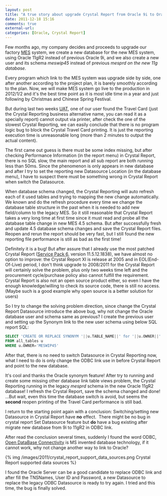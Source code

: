 ```yaml
---
layout: post
title: "A true story about upgrade Crystal Report from Oracle 9i to Oracle 11gR2"
date: 2011-12-18 15:16
comments: true
external-url:
categories: [Oracle, Crystal Report]
---
```

Few months ago, my company decides and proceeds to upgrade our factory <a href="http://en.wikipedia.org/wiki/Manufacturing_execution_system" target="_blank">MES</a> system, we create a new database for the new MES system, using Oracle 11gR2 instead of previous Oracle 9i, and we also create a new user and its schema <em>meswip45</em> instead of previous <em>mesprd on the new 11g database</em>.

Every program which link to the MES system was upgrade side by side, one after another according to the project plan, it is barely smoothly according to the plan. Now, we will make MES system go live to the production in 2012/1/2 and it's the best time point as it is most idle time in a year and just following by Christmas and Chinese Spring Festival.

But during last two weeks <a href="http://en.wikipedia.org/wiki/Acceptance_testing#User_acceptance_testing" target="_blank">UAT</a>, one of our user found the Travel Card (just the Crystal Reporting business alternative name, you can read it as a specially report) cannot output via printer, after check the one of the slowest Crystal Reporting, we can easily conclude that there is no program logic bug to block the Crystal Travel Card printing. It is just the reporting execution time is unreasonable long (more than 2 minutes to output the actual content).

<!--more-->

The first came out guess is there must be some index missing, but after checking Performance Information (in the report menu) in Crystal Report, there is no SQL slow, the main report and all sub report are both running less than 50ms. Since the phenomenon is only appears in new database and after I try to set the reporting new Datasource Location (in the database menu), I have to suspect there must be something wrong in Crystal Report when switch the Datasource.

When database schema changed, the Crystal Reporting will auto refresh each of it used tables and trying to mapping the new change automatically. We known and do the refresh procedure every time we change the database table structure in the past when it is needed to add new field/column to the legacy MES. So it still reasonable that Crystal Report takes a very long time at first time since it must read and probe all the database table change in new MES 4.5 schema. But after successfully fresh and update 4.5 database schema changes and save the Crystal Report files. Reopen and rerun the report should be very fast, but I still found the new reporting file performance is still as bad as the first time!

Definitely it is a bug! But after assure that I already use the most patched Crystal Report (<a href="https://websmp230.sap-ag.de/sap(bD16aCZjPTAwMQ==)/bc/bsp/spn/bobj_download/main.htm" target="_blank">Service Pack 6</a>, version 11.5.12.1838), we have almost no option to improve: the Crystal Report XI is release at 2005 and in EOL(End-Of-Live) period, I don't think upgrade to 2008/2011 for the Crystal Report will certainly solve the problem, plus only two weeks time left and the procurement cycle/purchase policy also cannot fulfill the requirement. Crystal Report is also not an open source product either, so even I have the enough knowledge/willing to check its source code, there is still no access. (Maybe such is a good example why open source is a better solution for users)

So I try to change the solving problem direction, since change the Crystal Report Datasource introduce the above bug, why not change the Oracle database user and schema same as previous? I create the previous user and setting up the Synonym link to the new user schema using below SQL report SQL:

```sql Create Synonym SQLs
SELECT 'CREATE OR REPLACE SYNONYM '||u.TABLE_NAME||' for '||u.OWNER||'.'||u.TABLE_NAME||' ;'
FROM all_tables u
WHERE u.OWNER='MESWIP45'
```

After that, there is no need to switch Datasource in Crystal Reporting now, what I need to do is only change the ODBC link use in before Crystal Report and point to the new database.

It's cool and thanks the Oracle synonym feature! After try to running and create some missing other database link table views problem, the Crystal Reporting running in the legacy <em>mesprd </em>schema in the new Oracle 11gR2 database! I refresh the Crystal Report, save the schema changed and done! &hellip;But wait, even this time the database switch is avoid, but seems the <strong>second</strong> reopen printing of the Travel Card performance is still bad.

I return to the starting point again with a conclusion: Switching/setting new Datasource in Crystal Report have <strong>no</strong> effect.&nbsp; There might be no bug in crystal report Set Datasource feature but <strong>do</strong> have a bug existing after migrate new database from 9i to 11gR2 in ODBC link.

After read the conclusion several times, suddenly I found the word ODBC, <a href="http://en.wikipedia.org/wiki/ODBC" target="_blank">Open DataBase Connectivity</a> is MS invented database technology, if it cannot work, why not change another way to link to Oracle?

{% img /images/2011/crystal_report_support_data_sources.png Crystal Report supported data sources %}

I found the Oracle Server can be a good candidate to replace ODBC link and after fill the TNSNames, User ID and Password, a new Datasource to replace the legacy ODBC Datasource is ready to try again. I tried and this time, the bug is finally solved.